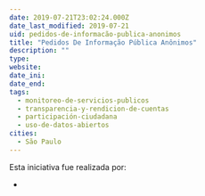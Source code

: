 ```yaml
---
date: 2019-07-21T23:02:24.000Z
date_last_modified: 2019-07-21
uid: pedidos-de-informacão-publica-anonimos
title: "Pedidos De Informação Pública Anônimos"
description: ""
type: 
website: 
date_ini: 
date_end: 
tags:
  - monitoreo-de-servicios-publicos
  - transparencia-y-rendicion-de-cuentas
  - participación-ciudadana
  - uso-de-datos-abiertos
cities: 
  - São Paulo
---
```


Esta iniciativa fue realizada por:

- [](/i/open-knowledge-brasil.html)
